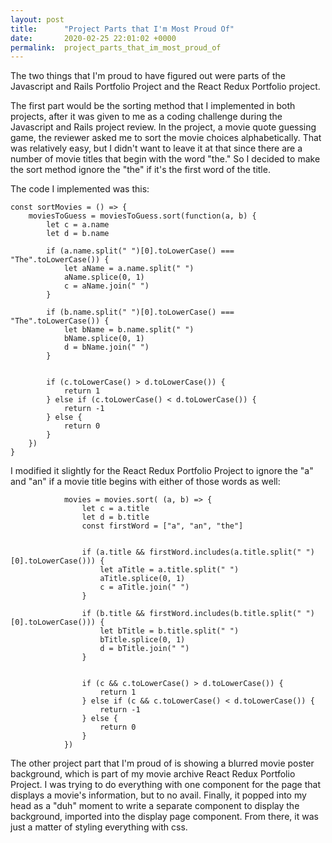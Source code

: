 ```yaml
---
layout: post
title:      "Project Parts that I'm Most Proud Of"
date:       2020-02-25 22:01:02 +0000
permalink:  project_parts_that_im_most_proud_of
---
```



The two things that I'm proud to have figured out were parts of the Javascript and Rails Portfolio Project and the React Redux Portfolio project.

The first part would be the sorting method that I implemented in both projects, after it was given to me as a coding challenge during the Javascript and Rails project review. In the project, a movie quote guessing game, the reviewer asked me to sort the movie choices alphabetically. That was relatively easy, but I didn't want to leave it at that since there are a number of movie titles that begin with the word "the." So I decided to make the sort method ignore the "the" if it's the first word of the title. 

The code I implemented was this: 

```
const sortMovies = () => {
    moviesToGuess = moviesToGuess.sort(function(a, b) {
        let c = a.name
        let d = b.name
        
        if (a.name.split(" ")[0].toLowerCase() === "The".toLowerCase()) {
            let aName = a.name.split(" ")
            aName.splice(0, 1)
            c = aName.join(" ")
        }

        if (b.name.split(" ")[0].toLowerCase() === "The".toLowerCase()) {
            let bName = b.name.split(" ")
            bName.splice(0, 1)
            d = bName.join(" ")
        }
        

        if (c.toLowerCase() > d.toLowerCase()) {
            return 1
        } else if (c.toLowerCase() < d.toLowerCase()) {
            return -1
        } else {
            return 0
        }
    })
}
```

I modified it slightly for the React Redux Portfolio Project to ignore the "a" and "an" if a movie title begins with either of those words as well: 

```
            movies = movies.sort( (a, b) => {
                let c = a.title
                let d = b.title
                const firstWord = ["a", "an", "the"]
                

                if (a.title && firstWord.includes(a.title.split(" ")[0].toLowerCase())) {
                    let aTitle = a.title.split(" ")
                    aTitle.splice(0, 1)
                    c = aTitle.join(" ")
                }

                if (b.title && firstWord.includes(b.title.split(" ")[0].toLowerCase())) {
                    let bTitle = b.title.split(" ")
                    bTitle.splice(0, 1)
                    d = bTitle.join(" ")
                }
                

                if (c && c.toLowerCase() > d.toLowerCase()) {
                    return 1
                } else if (c && c.toLowerCase() < d.toLowerCase()) {
                    return -1
                } else {
                    return 0
                }
            })
```

The other project part that I'm proud of is showing a blurred movie poster background, which is part of my  movie archive React Redux Portfolio Project. I was trying to do everything with one component for the page that displays a movie's information, but to no avail. Finally, it popped into my head as a "duh" moment to write a separate component to display the background, imported into the display page component. From there, it was just a matter of styling everything with css.
